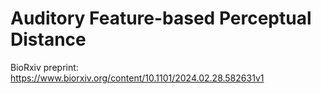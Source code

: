# Auditory Feature-based Perceptual Distance
BioRxiv preprint: https://www.biorxiv.org/content/10.1101/2024.02.28.582631v1

